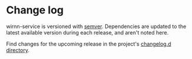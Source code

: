 # Change log

wirnn-service is versioned with [semver](https://semver.org/).
Dependencies are updated to the latest available version during each release, and aren't noted here.

Find changes for the upcoming release in the project's [changelog.d directory](https://github.com/lsst-dm/wirnn-service/tree/main/changelog.d/).

<!-- scriv-insert-here -->
